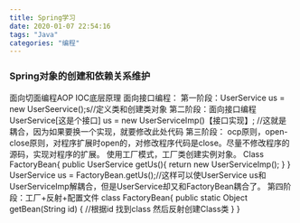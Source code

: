 ```yaml
---
title: Spring学习
date: 2020-01-07 22:54:16
tags: "Java"
categories: "编程"
---
```

### Spring对象的创建和依赖关系维护
面向切面编程AOP
IOC底层原理
面向接口编程：
第一阶段：UserService us = new UserSeervice();s//定义类和创建类对象
第二阶段：面向接口编程
UserService[这是个接口] us = new UserServiceImp()【接口实现】; //这就是耦合，因为如果要换一个实现，就要修改此处代码
第三阶段：
ocp原则，open-close原则，对程序扩展时open的，对修改程序代码是close。尽量不修改程序的源码，实现对程序的扩展。
使用工厂模式，工厂类创建实例对象。
Class FactoryBean{
    public UserService getUs(){
        return new UserServiceImp();
    }
}
UserService us = FactoryBean.getUs();//这样可以使UserService us和UserServiceImp解耦合，但是UserService却又和FactoryBean耦合了。
第四阶段：工厂+反射+配置文件
<bean id="us" class = "com.clcun.UserServiceImpl"/>
class FactoryBean{
    public static Object getBean(String id)
    {
        //根据id 找到class 然后反射创建Class类
    }
}
